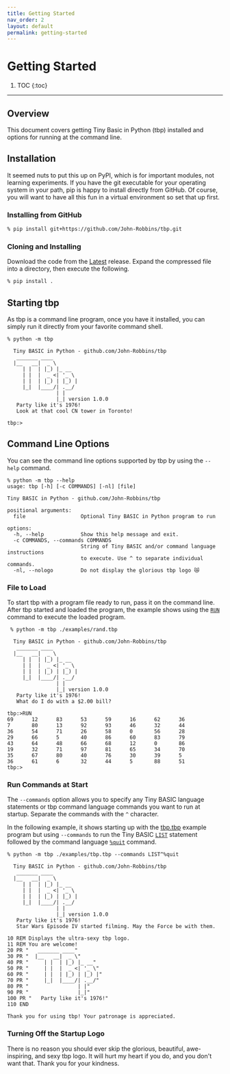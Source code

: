 ```yaml
---
title: Getting Started
nav_order: 2
layout: default
permalink: getting-started
---
```

<!-- markdownlint-disable-next-line -->
# Getting Started

1. TOC
{:toc}

---

## Overview

This document covers getting Tiny Basic in Python (tbp) installed and options for running at the command line.

## Installation

It seemed nuts to put this up on PyPI, which is for important modules, not learning experiments. If you have the git executable for your operating system in your path, pip is happy to install directly from GitHub. Of course, you will want to have all this fun in a virtual environment so set that up first.

### Installing from GitHub

```bash
% pip install git+https://github.com/John-Robbins/tbp.git
```

### Cloning and Installing

Download the code from the [Latest](https://github.com/John-Robbins/tbp/releases/latest) release. Expand the compressed file into a directory, then execute the following.

```bash
% pip install .
```

## Starting tbp

As tbp is a command line program, once you have it installed, you can simply run it directly from your favorite command shell.

```text
% python -m tbp

  Tiny BASIC in Python - github.com/John-Robbins/tbp
   _______ ____
  |__   __|  _ \
     | |  | |_) |_ __
     | |  |  _ <| '_ \
     | |  | |_) | |_) |
     |_|  |____/| .__/
                | |
                |_| version 1.0.0
   Party like it's 1976!
   Look at that cool CN tower in Toronto!

tbp:>
```

## Command Line Options

You can see the command line options supported by tbp by using the `--help` command.

```text
% python -m tbp --help
usage: tbp [-h] [-c COMMANDS] [-nl] [file]

Tiny BASIC in Python - github.com/John-Robbins/tbp

positional arguments:
  file                  Optional Tiny BASIC in Python program to run

options:
  -h, --help            Show this help message and exit.
  -c COMMANDS, --commands COMMANDS
                        String of Tiny BASIC and/or command language instructions
                        to execute. Use ^ to separate individual commands.
  -nl, --nologo         Do not display the glorious tbp logo 😿

```

### File to Load

To start tbp with a program file ready to run, pass it on the command line. After tbp started and loaded the program, the example shows using the [`RUN`](tb-language#run---execute-the-program-in-memory) command to execute the loaded program.

```text
 % python -m tbp ./examples/rand.tbp

  Tiny BASIC in Python - github.com/John-Robbins/tbp
   _______ ____
  |__   __|  _ \
     | |  | |_) |_ __
     | |  |  _ <| '_ \
     | |  | |_) | |_) |
     |_|  |____/| .__/
                | |
                |_| version 1.0.0
   Party like it's 1976!
   What do I do with a $2.00 bill?

tbp:>RUN
69      12      83      53      59      16      62      36
7       80      13      92      93      46      32      44
36      54      71      26      58      0       56      28
29      66      5       40      86      60      83      79
43      64      48      66      68      12      0       86
19      32      71      97      81      65      34      70
35      67      80      40      76      30      39      5
36      61      6       32      44      5       88      51
tbp:>
```

### Run Commands at Start

The `--commands` option allows you to specify any Tiny BASIC language statements or tbp command language commands you want to run at startup. Separate the commands with the `^` character.

In the following example, it shows starting up with the [tbp.tbp](https://github.com/John-Robbins/tbp/blob/main/examples/tbp.tbp) example program but using `--commands` to run the Tiny BASIC [`LIST`](tb-language#list---display-the-program-in-memory) statement followed by the command language [`%quit`](tbp-command-language#quit-q) command.

```text
% python -m tbp ./examples/tbp.tbp --commands LIST^%quit

  Tiny BASIC in Python - github.com/John-Robbins/tbp
   _______ ____
  |__   __|  _ \
     | |  | |_) |_ __
     | |  |  _ <| '_ \
     | |  | |_) | |_) |
     |_|  |____/| .__/
                | |
                |_| version 1.0.0
   Party like it's 1976!
   Star Wars Episode IV started filming. May the Force be with them.

10 REM Displays the ultra-sexy tbp logo.
11 REM You are welcome!
20 PR "   _______ ____"
30 PR "  |__   __|  _ \"
40 PR "     | |  | |_) |_ __"
50 PR "     | |  |  _ <| '_ \"
60 PR "     | |  | |_) | |_) |"
70 PR "     |_|  |____/| .__/"
80 PR "                | |"
90 PR "                |_|"
100 PR "   Party like it's 1976!"
110 END

Thank you for using tbp! Your patronage is appreciated.
```

### Turning Off the Startup Logo

There is no reason you should ever skip the glorious, beautiful, awe-inspiring, and sexy tbp logo. It will hurt my heart if you do, and you don't want that. Thank you for your kindness.
